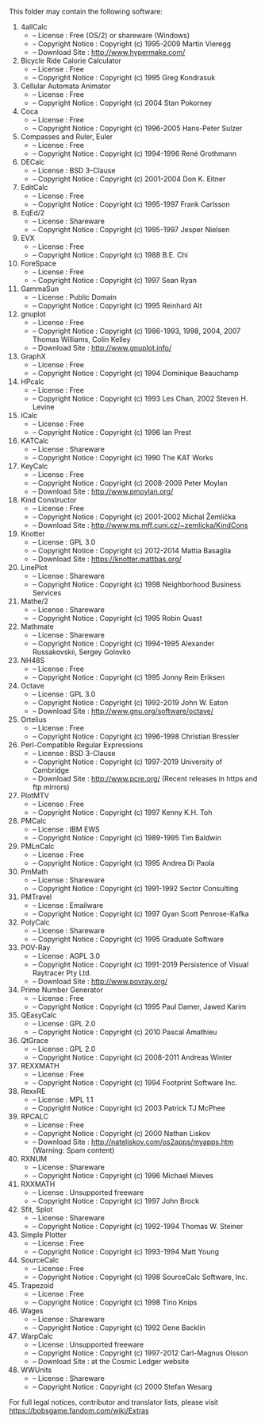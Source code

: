 ﻿This folder may contain the following software:

1. 4allCalc
   - – License : Free (OS/2) or shareware (Windows)
   - – Copyright Notice : Copyright (c) 1995-2009 Martin Vieregg
   - – Download Site : http://www.hypermake.com/
2. Bicycle Ride Calorie Calculator
   - – License : Free
   - – Copyright Notice : Copyright (c) 1995 Greg Kondrasuk
3. Cellular Automata Animator
   - – License : Free
   - – Copyright Notice : Copyright (c) 2004 Stan Pokorney
4. Coca
   - – License : Free
   - – Copyright Notice : Copyright (c) 1996-2005 Hans-Peter Sulzer
5. Compasses and Ruler, Euler
   - – License : Free
   - – Copyright Notice : Copyright (c) 1994-1996 René Grothmann
6. DECalc
   - – License : BSD 3-Clause
   - – Copyright Notice : Copyright (c) 2001-2004 Don K. Eitner
7. EditCalc
   - – License : Free
   - – Copyright Notice : Copyright (c) 1995-1997 Frank Carlsson
8. EqEd/2
   - – License : Shareware
   - – Copyright Notice : Copyright (c) 1995-1997 Jesper Nielsen
9. EVX
   - – License : Free
   - – Copyright Notice : Copyright (c) 1988 B.E. Chi
10. ForeSpace
    - – License : Free
    - – Copyright Notice : Copyright (c) 1997 Sean Ryan
11. GammaSun
    - – License : Public Domain
    - – Copyright Notice : Copyright (c) 1995 Reinhard Alt
12. gnuplot
    - – License : Free
    - – Copyright Notice : Copyright (c) 1986-1993, 1998, 2004, 2007 Thomas Williams, Colin Kelley
    - – Download Site : http://www.gnuplot.info/
13. GraphX
    - – License : Free
    - – Copyright Notice : Copyright (c) 1994 Dominique Beauchamp
14. HPcalc
    - – License : Free
    - – Copyright Notice : Copyright (c) 1993 Les Chan, 2002 Steven H. Levine
15. ICalc
    - – License : Free
    - – Copyright Notice : Copyright (c) 1996 Ian Prest
16. KATCalc
    - – License : Shareware
    - – Copyright Notice : Copyright (c) 1990 The KAT Works
17. KeyCalc
    - – License : Free
    - – Copyright Notice : Copyright (c) 2008-2009 Peter Moylan
    - – Download Site : http://www.pmoylan.org/
18. Kind Constructor
    - – License : Free
    - – Copyright Notice : Copyright (c) 2001-2002 Michal Žemlička
    - – Download Site : http://www.ms.mff.cuni.cz/~zemlicka/KindCons
19. Knotter
    - – License : GPL 3.0
    - – Copyright Notice : Copyright (c) 2012-2014 Mattia Basaglia
    - – Download Site : https://knotter.mattbas.org/
20. LinePlot
    - – License : Shareware
    - – Copyright Notice : Copyright (c) 1998 Neighborhood Business Services
21. Mathe/2
    - – License : Shareware
    - – Copyright Notice : Copyright (c) 1995 Robin Quast
22. Mathmate
    - – License : Shareware
    - – Copyright Notice : Copyright (c) 1994-1995 Alexander Russakovskii, Sergey Golovko
23. NH48S
    - – License : Free
    - – Copyright Notice : Copyright (c) 1995 Jonny Rein Eriksen
24. Octave
    - – License : GPL 3.0
    - – Copyright Notice : Copyright (c) 1992-2019 John W. Eaton
    - – Download Site : http://www.gnu.org/software/octave/
25. Ortelius
    - – License : Free
    - – Copyright Notice : Copyright (c) 1996-1998 Christian Bressler
26. Perl-Compatible Regular Expressions
    - – License : BSD 3-Clause
    - – Copyright Notice : Copyright (c) 1997-2019 University of Cambridge
    - – Download Site : http://www.pcre.org/ (Recent releases in https and ftp mirrors)
27. PlotMTV
    - – License : Free
    - – Copyright Notice : Copyright (c) 1997 Kenny K.H. Toh
28. PMCalc
    - – License : IBM EWS
    - – Copyright Notice : Copyright (c) 1989-1995 Tim Baldwin
29. PMLnCalc
    - – License : Free
    - – Copyright Notice : Copyright (c) 1995 Andrea Di Paola
30. PmMath
    - – License : Shareware
    - – Copyright Notice : Copyright (c) 1991-1992 Sector Consulting
31. PMTravel
    - – License : Emailware
    - – Copyright Notice : Copyright (c) 1997 Gyan Scott Penrose-Kafka
32. PolyCalc
    - – License : Shareware
    - – Copyright Notice : Copyright (c) 1995 Graduate Software
33. POV-Ray
    - – License : AGPL 3.0
    - – Copyright Notice : Copyright (c) 1991-2019 Persistence of Visual Raytracer Pty Ltd.
    - – Download Site : http://www.povray.org/
34. Prime Number Generator
    - – License : Free
    - – Copyright Notice : Copyright (c) 1995 Paul Damer, Jawed Karim
35. QEasyCalc
    - – License : GPL 2.0
    - – Copyright Notice : Copyright (c) 2010 Pascal Amathieu
36. QtGrace
    - – License : GPL 2.0
    - – Copyright Notice : Copyright (c) 2008-2011 Andreas Winter
37. REXXMATH
    - – License : Free
    - – Copyright Notice : Copyright (c) 1994 Footprint Software Inc.
38. RexxRE
    - – License : MPL 1.1
    - – Copyright Notice : Copyright (c) 2003 Patrick TJ McPhee
39. RPCALC
    - – License : Free
    - – Copyright Notice : Copyright (c) 2000 Nathan Liskov
    - – Download Site : http://nateliskov.com/os2apps/myapps.htm (Warning: Spam content)
40. RXNUM
    - – License : Shareware
    - – Copyright Notice : Copyright (c) 1996 Michael Mieves
41. RXXMATH
    - – License : Unsupported freeware
    - – Copyright Notice : Copyright (c) 1997 John Brock
42. Sfit, Splot
    - – License : Shareware
    - – Copyright Notice : Copyright (c) 1992-1994 Thomas W. Steiner
43. Simple Plotter
    - – License : Free
    - – Copyright Notice : Copyright (c) 1993-1994 Matt Young
44. SourceCalc
    - – License : Free
    - – Copyright Notice : Copyright (c) 1998 SourceCalc Software, Inc.
45. Trapezoid
    - – License : Free
    - – Copyright Notice : Copyright (c) 1998 Tino Knips
46. Wages
    - – License : Shareware
    - – Copyright Notice : Copyright (c) 1992 Gene Backlin
47. WarpCalc
    - – License : Unsupported freeware
    - – Copyright Notice : Copyright (c) 1997-2012 Carl-Magnus Olsson
    - – Download Site : at the Cosmic Ledger website
48. WWUnits
    - – License : Shareware
    - – Copyright Notice : Copyright (c) 2000 Stefan Wesarg

For full legal notices, contributor and translator lists, please visit https://bobsgame.fandom.com/wiki/Extras